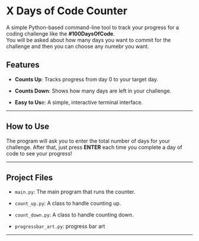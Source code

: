 # X Days of Code Counter
A simple Python-based command-line tool to track your progress for a coding challenge like the **#100DaysOfCode**.<br>
You will be asked about how many days you want to commit for the challenge and then you can choose any numebr you want.

## Features
* **Counts Up**: Tracks progress from day 0 to your target day.

* **Counts Down**: Shows how many days are left in your challenge.

* **Easy to Us**e: A simple, interactive terminal interface.
 <hr>


## How to Use
The program will ask you to enter the total number of days for your challenge. After that, just press **ENTER** each time you complete a day of code to see your progress!



<hr>

## Project Files
* `main.py`: The main program that runs the counter.

* `count_up.py`: A class to handle counting up.

* `count_down.py`: A class to handle counting down.

* `progressbar_art.py`: progress bar art
<hr>




